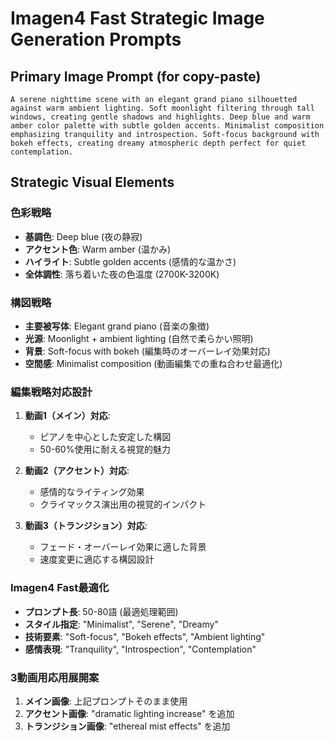 # Imagen4 Fast Strategic Image Generation Prompts

## Primary Image Prompt (for copy-paste)
```
A serene nighttime scene with an elegant grand piano silhouetted against warm ambient lighting. Soft moonlight filtering through tall windows, creating gentle shadows and highlights. Deep blue and warm amber color palette with subtle golden accents. Minimalist composition emphasizing tranquility and introspection. Soft-focus background with bokeh effects, creating dreamy atmospheric depth perfect for quiet contemplation.
```

## Strategic Visual Elements

### 色彩戦略
- **基調色**: Deep blue (夜の静寂)
- **アクセント色**: Warm amber (温かみ)
- **ハイライト**: Subtle golden accents (感情的な温かさ)
- **全体調性**: 落ち着いた夜の色温度 (2700K-3200K)

### 構図戦略
- **主要被写体**: Elegant grand piano (音楽の象徴)
- **光源**: Moonlight + ambient lighting (自然で柔らかい照明)
- **背景**: Soft-focus with bokeh (編集時のオーバーレイ効果対応)
- **空間感**: Minimalist composition (動画編集での重ね合わせ最適化)

### 編集戦略対応設計
1. **動画1（メイン）対応**: 
   - ピアノを中心とした安定した構図
   - 50-60%使用に耐える視覚的魅力
   
2. **動画2（アクセント）対応**:
   - 感情的なライティング効果
   - クライマックス演出用の視覚的インパクト
   
3. **動画3（トランジション）対応**:
   - フェード・オーバーレイ効果に適した背景
   - 速度変更に適応する構図設計

### Imagen4 Fast最適化
- **プロンプト長**: 50-80語 (最適処理範囲)
- **スタイル指定**: "Minimalist", "Serene", "Dreamy"
- **技術要素**: "Soft-focus", "Bokeh effects", "Ambient lighting"
- **感情表現**: "Tranquility", "Introspection", "Contemplation"

### 3動画用応用展開案
1. **メイン画像**: 上記プロンプトそのまま使用
2. **アクセント画像**: "dramatic lighting increase" を追加
3. **トランジション画像**: "ethereal mist effects" を追加